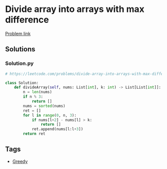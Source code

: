 # Divide array into arrays with max difference

[Problem link](https://leetcode.com/problems/divide-array-into-arrays-with-max-difference/)

## Solutions


### Solution.py
```py
# https://leetcode.com/problems/divide-array-into-arrays-with-max-difference/

class Solution:
    def divideArray(self, nums: List[int], k: int) -> List[List[int]]:
        n = len(nums)
        if n % 3:
            return []
        nums = sorted(nums)
        ret = []
        for l in range(0, n, 3):
            if nums[l+2] - nums[l] > k:
                return []
            ret.append(nums[l:l+3])
        return ret
```
## Tags

* [Greedy](/Collections/greedy.md#greedy)
